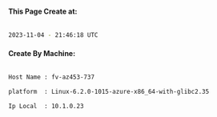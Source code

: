 
   
#### This Page Create at:

```bash

2023-11-04 - 21:46:18 UTC

```

#### Create By Machine:

```bash

Host Name : fv-az453-737

platform  : Linux-6.2.0-1015-azure-x86_64-with-glibc2.35

Ip Local  : 10.1.0.23

```

